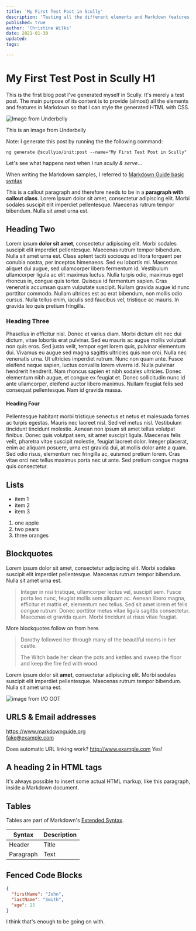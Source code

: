 ```yaml
---
title: 'My First Test Post in Scully'
description: 'Testing all the different elements and Markdown features that I will likely use so that I can style them with CSS.'
published: true
author: 'Christine Wilks'
date: 2021-01-30
updated:
tags:

---
```


# My First Test Post in Scully H1

This is the first blog post I've generated myself in Scully. It's merely a test post. The main purpose of its content is to provide (almost) all the elements and features in Markdown so that I can style the generated HTML with CSS.

![Image from Underbelly](/assets/img/underbelly.png)
<figcaption>This is an image from Underbelly</figcaption>

Note: I generate this post by running the the following command:

`ng generate @scullyio/init:post --name="My First Test Post in Scully"`

Let's see what happens next when I run *scully & serve*...

When writing the Markdown samples, I referred to [Markdown Guide basic syntax](https://www.markdownguide.org/basic-syntax/)

<p class="callout">This is a callout paragraph and therefore needs to be in a <strong>paragraph with callout class</strong>. Lorem ipsum dolor sit amet, consectetur adipiscing elit. Morbi sodales suscipit elit imperdiet pellentesque. Maecenas rutrum tempor bibendum. Nulla sit amet urna est.</p>

## Heading Two

Lorem ipsum **dolor sit amet**, consectetur adipiscing elit. Morbi sodales suscipit elit imperdiet pellentesque. Maecenas rutrum tempor bibendum. Nulla sit amet urna est. Class aptent taciti sociosqu ad litora torquent per conubia nostra, per inceptos himenaeos. Sed eu lobortis mi. Maecenas aliquet dui augue, sed ullamcorper libero fermentum id. Vestibulum ullamcorper ligula ac elit maximus luctus. Nulla turpis odio, maximus eget rhoncus in, congue quis tortor. Quisque id fermentum sapien. Cras venenatis accumsan quam vulputate suscipit. Nullam gravida augue id nunc porttitor commodo. Nullam ultrices est ac erat bibendum, non mollis odio cursus. Nulla tellus enim, iaculis sed faucibus vel, tristique ac mauris. In gravida leo quis pretium fringilla.

### Heading Three

Phasellus in efficitur nisl. Donec et varius diam. Morbi dictum elit nec dui dictum, vitae lobortis erat pulvinar. Sed eu mauris ac augue mollis volutpat non quis eros. Sed justo velit, tempor eget lorem quis, pulvinar elementum dui. Vivamus eu augue sed magna sagittis ultricies quis non orci. Nulla nec venenatis urna. Ut ultricies imperdiet rutrum. Nunc non quam ante. Fusce eleifend neque sapien, luctus convallis lorem viverra id. Nulla pulvinar hendrerit hendrerit. Nam rhoncus sapien et nibh sodales ultricies. Donec elementum nibh augue, et congue ex feugiat et. Donec sollicitudin nunc id ante ullamcorper, eleifend auctor libero maximus. Nullam feugiat felis sed consequat pellentesque. Nam id gravida massa.

#### Heading Four

Pellentesque habitant morbi tristique senectus et netus et malesuada fames ac turpis egestas. Mauris nec laoreet nisl. Sed vel metus nisl. Vestibulum tincidunt tincidunt molestie. Aenean non ipsum sit amet tellus volutpat finibus. Donec quis volutpat sem, sit amet suscipit ligula. Maecenas felis velit, pharetra vitae suscipit molestie, feugiat laoreet dolor. Integer placerat, enim ac aliquam posuere, urna est gravida dui, at mollis dolor ante a quam. Sed odio risus, elementum nec fringilla ac, euismod pretium lorem. Cras vitae orci nec tellus maximus porta nec ut ante. Sed pretium congue magna quis consectetur.

## Lists

- item 1
- item 2
- item 3

1. one apple
2. two pears
3. three oranges

## Blockquotes

Lorem ipsum dolor sit amet, consectetur adipiscing elit. Morbi sodales suscipit elit imperdiet pellentesque. Maecenas rutrum tempor bibendum. Nulla sit amet urna est.

> Integer in nisi tristique, ullamcorper lectus vel, suscipit sem. Fusce porta leo nunc, feugiat mollis sem aliquam ac. Aenean libero magna, efficitur et mattis et, elementum nec tellus. Sed sit amet lorem et felis congue rutrum. Donec porttitor metus vitae ligula sagittis consectetur. Maecenas et gravida quam. Morbi tincidunt at risus vitae feugiat.

More blockquotes follow on from here.

> Dorothy followed her through many of the beautiful rooms in her castle.
>
> The Witch bade her clean the pots and kettles and sweep the floor and keep the fire fed with wood.

Lorem ipsum dolor sit **amet**, consectetur adipiscing elit. Morbi sodales suscipit elit imperdiet pellentesque. Maecenas rutrum tempor bibendum. Nulla sit amet urna est.

![image from I/O OOT](assets/img/io-outoftouch.png)

## URLS & Email addresses

<https://www.markdownguide.org>
<br>
<fake@example.com>

Does automatic URL linking work? http://www.example.com Yes!

<h2>A heading 2 in HTML tags</h2>

<p>It's always possible to insert some actual HTML markup, like this paragraph, inside a Markdown document.</p>

## Tables

Tables are part of Markdown's [Extended Syntax](https://www.markdownguide.org/extended-syntax/).

| Syntax      | Description |
| ----------- | ----------- |
| Header      | Title       |
| Paragraph   | Text        |

## Fenced Code Blocks

```json
{
  "firstName": "John",
  "lastName": "Smith",
  "age": 25
}
```

I think that's enough to be going on with.
